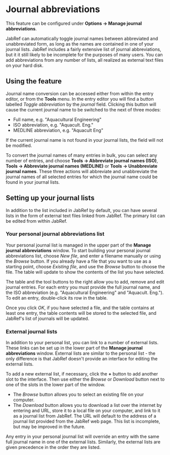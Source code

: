 Journal abbreviations
=====================

This feature can be configured under **Options -&gt; Manage journal abbreviations**.

JabRef can automatically toggle journal names between abbreviated and unabbreviated form, as long as the names are contained in one of your journal lists. JabRef includes a fairly extensive list of journal abbreviations, but it it still likely to be incomplete for the purposes of many users. You can add abbreviations from any number of lists, all realized as external text files on your hard disk.

Using the feature
-----------------

Journal name conversion can be accessed either from within the entry editor, or from the **Tools** menu. In the entry editor you will find a button labelled *Toggle abbreviation* by the *journal* field. Clicking this button will cause the current journal name to be switched to the next of three modes:

-   Full name, e.g. "Aquacultural Engineering"
-   ISO abbreviation, e.g. "Aquacult. Eng."
-   MEDLINE abbreviation, e.g. "Aquacult Eng"

If the current journal name is not found in your journal lists, the field will not be modified.

To convert the journal names of many entries in bulk, you can select any number of entries, and choose **Tools -&gt; Abbreviate journal names (ISO)**, **Tools -&gt; Abbreviate journal names (MEDLINE)** or **Tools -&gt; Unabbreviate journal names**. These three actions will abbreviate and unabbreviate the journal names of all selected entries for which the journal name could be found in your journal lists.

Setting up your journal lists
-----------------------------

In addition to the list included in JabRef by default, you can have several lists in the form of external text files linked from JabRef. The primary list can be edited from within JabRef.

### Your personal journal abbreviations list

Your personal journal list is managed in the upper part of the **Manage journal abbreviations** window. To start building your personal journal abbreviations list, choose *New file*, and enter a filename manually or using the *Browse* button. If you already have a file that you want to use as a starting point, choose *Existing file*, and use the *Browse* button to choose the file. The table will update to show the contents of the list you have selected.

The table and the tool buttons to the right allow you to add, remove and edit journal entries. For each entry you must provide the full journal name, and the ISO abbreviation (e.g. "Aquacultural Engineering" and "Aquacult. Eng."). To edit an entry, double-click its row in the table.

Once you click *OK*, if you have selected a file, and the table contains at least one entry, the table contents will be stored to the selected file, and JabRef's list of journals will be updated.

### External journal lists

In addition to your personal list, you can link to a number of external lists. These links can be set up in the lower part of the **Manage journal abbreviations** window. External lists are similar to the personal list - the only difference is that JabRef doesn't provide an interface for editing the external lists.

To add a new external list, if necessary, click the **+** button to add another slot to the interface. Then use either the *Browse* or *Download* button next to one of the slots in the lower part of the window.

-   The *Browse* button allows you to select an existing file on your computer.
-   The *Download* button allows you to download a list over the internet by entering and URL, store it to a local file on your computer, and link to it as a journal list from JabRef. The URL will default to the address of a journal list provided from the JabRef web page. This list is incomplete, but may be improved in the future.

Any entry in your personal journal list will override an entry with the same full journal name in one of the external lists. Similarly, the external lists are given precedence in the order they are listed.
